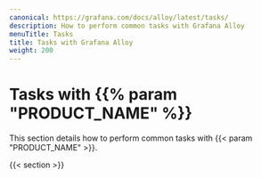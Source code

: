 ```yaml
---
canonical: https://grafana.com/docs/alloy/latest/tasks/
description: How to perform common tasks with Grafana Alloy
menuTitle: Tasks
title: Tasks with Grafana Alloy
weight: 200
---
```


# Tasks with {{% param "PRODUCT_NAME" %}}

This section details how to perform common tasks with {{< param "PRODUCT_NAME" >}}.

{{< section >}}
